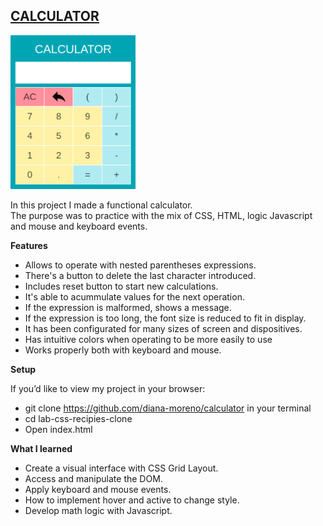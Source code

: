 ## [CALCULATOR](https://diana-moreno.github.io/calculator/)

<img src="./img/calculator.png" width="200">

In this project I made a functional calculator.<br>The purpose was to practice with the mix of CSS, HTML, logic Javascript and mouse and keyboard events.

**Features**

- Allows to operate with nested parentheses expressions.
- There's a button to delete the last character introduced.
- Includes reset button to start new calculations.
- It's able to acummulate values for the next operation.
- If the expression is malformed, shows a message.
- If the expression is too long, the font size is reduced to fit in display.
- It has been configurated for many sizes of screen and dispositives.
- Has intuitive colors when operating to be more easily to use
- Works properly both with keyboard and mouse.

**Setup**

If you’d like to view my project in your browser:

- git clone https://github.com/diana-moreno/calculator in your terminal
- cd lab-css-recipies-clone
- Open index.html

**What I learned**

- Create a visual interface with CSS Grid Layout.
- Access and manipulate the DOM.
- Apply keyboard and mouse events.
- How to implement hover and active to change style.
- Develop math logic with Javascript.
